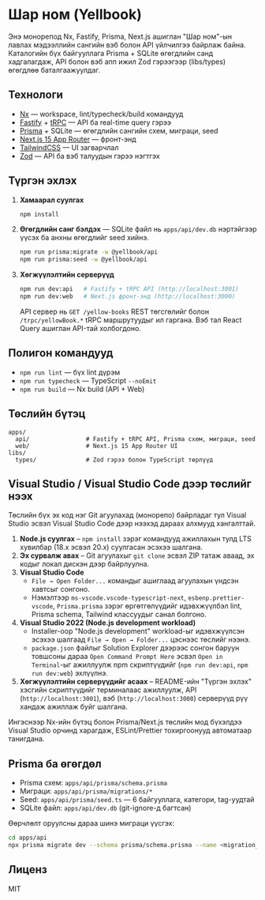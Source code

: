 # Шар ном (Yellbook)

Энэ монорепод Nx, Fastify, Prisma, Next.js ашиглан "Шар ном"-ын лавлах мэдээллийн сангийн вэб болон API үйлчилгээ байрлаж байна. Каталогийн бүх байгууллага Prisma + SQLite өгөгдлийн санд хадгалагдаж, API болон вэб апп ижил Zod гэрээгээр (libs/types) өгөгдлөө баталгаажуулдаг.

## Технологи

- [Nx](https://nx.dev/) — workspace, lint/typecheck/build командууд
- [Fastify](https://fastify.dev/) + [tRPC](https://trpc.io/) — API ба real-time query гэрээ
- [Prisma](https://prisma.io/) + SQLite — өгөгдлийн сангийн схем, миграци, seed
- [Next.js 15 App Router](https://nextjs.org/) — фронт-энд
- [TailwindCSS](https://tailwindcss.com/) — UI загварчлал
- [Zod](https://zod.dev/) — API ба вэб талуудын гэрээ нэгтгэх

## Түргэн эхлэх

1. **Хамаарал суулгах**
   ```bash
   npm install
   ```

2. **Өгөгдлийн санг бэлдэх** — SQLite файл нь `apps/api/dev.db` нэртэйгээр үүсэх ба анхны өгөгдлийг seed хийнэ.
   ```bash
   npm run prisma:migrate -w @yellbook/api
   npm run prisma:seed -w @yellbook/api
   ```

3. **Хөгжүүлэлтийн серверүүд**
   ```bash
   npm run dev:api   # Fastify + tRPC API (http://localhost:3001)
   npm run dev:web   # Next.js фронт-энд (http://localhost:3000)
   ```

   API сервер нь `GET /yellow-books` REST төгсгөлийг болон `/trpc/yellowBook.*` tRPC маршрутуудыг ил гаргана. Вэб тал React Query ашиглан API-тай холбогдоно.

## Полигон командууд

- `npm run lint` — бүх lint дүрэм
- `npm run typecheck` — TypeScript `--noEmit`
- `npm run build` — Nx build (API + Web)

## Төслийн бүтэц

```
apps/
  api/                # Fastify + tRPC API, Prisma схем, миграци, seed
  web/                # Next.js 15 App Router UI
libs/
  types/              # Zod гэрээ болон TypeScript төрлүүд
```

## Visual Studio / Visual Studio Code дээр төслийг нээх

Төслийн бүх эх код нэг Git агуулахад (монорепо) байрладаг тул Visual Studio эсвэл Visual Studio Code дээр нээхэд дараах алхмууд хангалттай.

1. **Node.js суулгах** – `npm install` зэрэг командууд ажиллахын тулд LTS хувилбар (18.x эсвэл 20.x) суулгасан эсэхээ шалгана.
2. **Эх сурвалж авах** – Git агуулахыг `git clone` эсвэл ZIP татаж аваад, эх кодыг локал дискэн дээр байрлуулна.
3. **Visual Studio Code**
   - `File → Open Folder...` командыг ашиглаад агуулахын үндсэн хавтсыг сонгоно.
   - Нэмэлтээр `ms-vscode.vscode-typescript-next`, `esbenp.prettier-vscode`, `Prisma.prisma` зэрэг өргөтгөлүүдийг идэвхжүүлбэл lint, Prisma schema, Tailwind классуудыг санал болгоно.
4. **Visual Studio 2022 (Node.js development workload)**
   - Installer-оор "Node.js development" workload-ыг идэвхжүүлсэн эсэхээ шалгаад `File → Open → Folder...` цэснээс төслийг нээнэ.
   - `package.json` файлыг Solution Explorer дээрээс сонгон баруун товшсоны дараа `Open Command Prompt Here` эсвэл `Open in Terminal`-ыг ажиллуулж npm скриптүүдийг (`npm run dev:api`, `npm run dev:web`) эхлүүлнэ.
5. **Хөгжүүлэлтийн серверүүдийг асаах** – README-ийн "Түргэн эхлэх" хэсгийн скриптүүдийг терминалаас ажиллуулж, API (`http://localhost:3001`), вэб (`http://localhost:3000`) серверүүд рүү хандаж ажиллаж буйг шалгана.

Ингэснээр Nx-ийн бүтэц болон Prisma/Next.js төслийн мод бүхэлдээ Visual Studio орчинд харагдаж, ESLint/Prettier тохиргоонууд автоматаар танигдана.

## Prisma ба өгөгдөл

- Prisma схем: `apps/api/prisma/schema.prisma`
- Миграци: `apps/api/prisma/migrations/*`
- Seed: `apps/api/prisma/seed.ts` — 6 байгууллага, категори, tag-уудтай
- SQLite файл: `apps/api/dev.db` (git-ignore-д багтсан)

Өөрчлөлт оруулсны дараа шинэ миграци үүсгэх:
```bash
cd apps/api
npx prisma migrate dev --schema prisma/schema.prisma --name <migration_name>
```

## Лиценз

MIT
